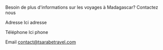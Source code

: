 

Besoin de plus d'informations sur les voyages à Madagascar? Contactez nous

Adresse
    Ici adresse

Téléphone 
    Ici phone


Email
    contact@tsarabetravel.com